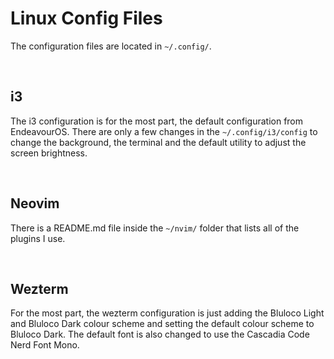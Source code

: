 # Linux Config Files

The configuration files are located in `~/.config/`.

<br>

## i3

The i3 configuration is for the most part, the default configuration from EndeavourOS. There are only a few changes in the `~/.config/i3/config` to change the background, the terminal and the default utility to adjust the screen brightness.

<br>

## Neovim

There is a README.md file inside the `~/nvim/` folder that lists all of the plugins I use.

<br>

## Wezterm

For the most part, the wezterm configuration is just adding the Bluloco Light and Bluloco Dark colour scheme and setting the default colour scheme to Bluloco Dark. The default font is also changed to use the Cascadia Code Nerd Font Mono.
